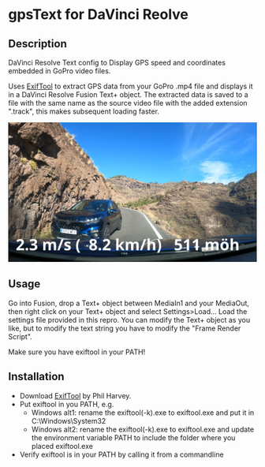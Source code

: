 # gpsText for DaVinci Reolve

## Description

DaVinci Resolve Text config to Display GPS speed and coordinates embedded in GoPro video files.

Uses [ExifTool](https://exiftool.org/) to extract GPS data from your GoPro .mp4 file and displays it in a DaVinci Resolve Fusion Text+ object.
The extracted data is saved to a file with the same name as the source video file with the added extension ".track", this makes subsequent loading faster.

![Example with speed and heigth above sea level](gpsText.JPG)

## Usage

Go into Fusion, drop a Text+ object between MediaIn1 and your MediaOut, then right click on your Text+ object and select Settings>Load...  Load the settings file provided in this repro. You can modify the Text+ object as you like, but to modify the text string you have to modify the "Frame Render Script".

Make sure you have exiftool in your PATH!

## Installation

* Download [ExifTool](https://exiftool.org/) by Phil Harvey. 
* Put exiftool in you PATH, e.g.
    - Windows alt1: rename the exiftool(-k).exe to exiftool.exe and put it in C:\Windows\System32
    - Windows alt2: rename the exiftool(-k).exe to exiftool.exe and update the environment variable PATH to include the folder where you placed exiftool.exe
* Verify exiftool is in your PATH by calling it from a commandline